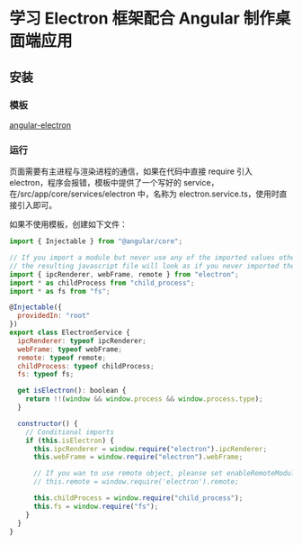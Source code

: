 # 学习 Electron 框架配合 Angular 制作桌面端应用

## 安装

### 模板

[angular-electron](https://github.com/maximegris/angular-electron)

### 运行

页面需要有主进程与渲染进程的通信，如果在代码中直接 require 引入 electron，程序会报错，模板中提供了一个写好的 service，在/src/app/core/services/electron 中，名称为 electron.service.ts，使用时直接引入即可。

如果不使用模板，创建如下文件：

```js
import { Injectable } from "@angular/core";

// If you import a module but never use any of the imported values other than as TypeScript types,
// the resulting javascript file will look as if you never imported the module at all.
import { ipcRenderer, webFrame, remote } from "electron";
import * as childProcess from "child_process";
import * as fs from "fs";

@Injectable({
  providedIn: "root"
})
export class ElectronService {
  ipcRenderer: typeof ipcRenderer;
  webFrame: typeof webFrame;
  remote: typeof remote;
  childProcess: typeof childProcess;
  fs: typeof fs;

  get isElectron(): boolean {
    return !!(window && window.process && window.process.type);
  }

  constructor() {
    // Conditional imports
    if (this.isElectron) {
      this.ipcRenderer = window.require("electron").ipcRenderer;
      this.webFrame = window.require("electron").webFrame;

      // If you wan to use remote object, pleanse set enableRemoteModule to true in main.ts
      // this.remote = window.require('electron').remote;

      this.childProcess = window.require("child_process");
      this.fs = window.require("fs");
    }
  }
}
```
